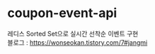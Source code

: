 # coupon-event-api

레디스 Sorted Set으로 실시간 선착순 이벤트 구현<br>
블로그 : https://wonseokan.tistory.com/7#jangmi
